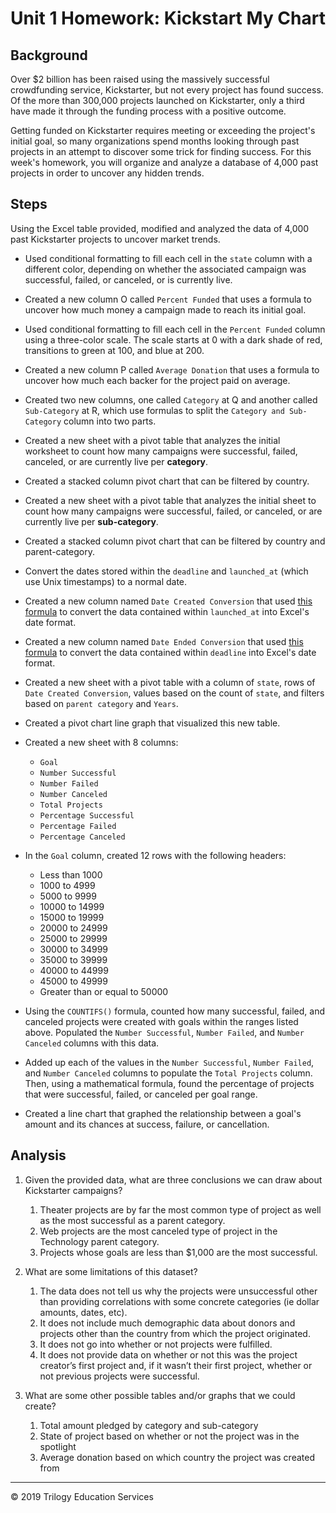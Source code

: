 # Unit 1 Homework: Kickstart My Chart

## Background

Over $2 billion has been raised using the massively successful crowdfunding service, Kickstarter, but not every project has found success. Of the more than 300,000 projects launched on Kickstarter, only a third have made it through the funding process with a positive outcome.

Getting funded on Kickstarter requires meeting or exceeding the project's initial goal, so many organizations spend months looking through past projects in an attempt to discover some trick for finding success. For this week's homework, you will organize and analyze a database of 4,000 past projects in order to uncover any hidden trends.

## Steps

Using the Excel table provided, modified and analyzed the data of 4,000 past Kickstarter projects to uncover market trends.

  * Used conditional formatting to fill each cell in the `state` column with a different color, depending on whether the associated campaign was successful, failed, or canceled, or is currently live.

  * Created a new column O called `Percent Funded` that uses a formula to uncover how much money a campaign made to reach its initial goal.

  * Used conditional formatting to fill each cell in the `Percent Funded` column using a three-color scale. The scale starts at 0 with a dark shade of red, transitions to green at 100, and blue at 200.

  * Created a new column P called `Average Donation` that uses a formula to uncover how much each backer for the project paid on average.

  * Created two new columns, one called `Category` at Q and another called `Sub-Category` at R, which use formulas to split the `Category and Sub-Category` column into two parts.

  * Created a new sheet with a pivot table that analyzes the initial worksheet to count how many campaigns were successful, failed, canceled, or are currently live per **category**.

  * Created a stacked column pivot chart that can be filtered by country.

  * Created a new sheet with a pivot table that analyzes the initial sheet to count how many campaigns were successful, failed, or canceled, or are currently live per **sub-category**.

  * Created a stacked column pivot chart that can be filtered by country and parent-category.

  * Convert the dates stored within the `deadline` and `launched_at` (which use Unix timestamps) to a normal date.

  * Created a new column named `Date Created Conversion` that used [this formula](http://spreadsheetpage.com/index.php/tip/converting_unix_timestamps/) to convert the data contained within `launched_at` into Excel's date format.

  * Created a new column named `Date Ended Conversion` that used [this formula](http://spreadsheetpage.com/index.php/tip/converting_unix_timestamps/) to convert the data contained within `deadline` into Excel's date format.

  * Created a new sheet with a pivot table with a column of `state`, rows of `Date Created Conversion`, values based on the count of `state`, and filters based on `parent category` and `Years`.

  * Created a pivot chart line graph that visualized this new table.
  
  * Created a new sheet with 8 columns:
    * `Goal`
    * `Number Successful`
    * `Number Failed`
    * `Number Canceled`
    * `Total Projects`
    * `Percentage Successful`
    * `Percentage Failed`
    * `Percentage Canceled`

  * In the `Goal` column, created 12 rows with the following headers:
    * Less than 1000
    * 1000 to 4999
    * 5000 to 9999
    * 10000 to 14999
    * 15000 to 19999
    * 20000 to 24999
    * 25000 to 29999
    * 30000 to 34999
    * 35000 to 39999
    * 40000 to 44999
    * 45000 to 49999
    * Greater than or equal to 50000

  * Using the `COUNTIFS()` formula, counted how many successful, failed, and canceled projects were created with goals within the ranges listed above. Populated the `Number Successful`, `Number Failed`, and `Number Canceled` columns with this data.

  * Added up each of the values in the `Number Successful`, `Number Failed`, and `Number Canceled` columns to populate the `Total Projects` column. Then, using a mathematical formula, found the percentage of projects that were successful, failed, or canceled per goal range.

  * Created a line chart that graphed the relationship between a goal's amount and its chances at success, failure, or cancellation.
  
## Analysis

1. Given the provided data, what are three conclusions we can draw about Kickstarter campaigns?
   1.	Theater projects are by far the most common type of project as well as the most successful as a parent category.
   2.	Web projects are the most canceled type of project in the Technology parent category.
   3.	Projects whose goals are less than $1,000 are the most successful.

2. What are some limitations of this dataset?
   1.	The data does not tell us why the projects were unsuccessful other than providing correlations with some concrete categories (ie dollar amounts, dates, etc).
   2.	It does not include much demographic data about donors and projects other than the country from which the project originated.
   3.	It does not go into whether or not projects were fulfilled.
   4.	It does not provide data on whether or not this was the project creator’s first project and, if it wasn’t their first project, whether or not previous projects were successful.

3. What are some other possible tables and/or graphs that we could create?
   1.	Total amount pledged by category and sub-category
   2.	State of project based on whether or not the project was in the spotlight
   3.	Average donation based on which country the project was created from

- - -

© 2019 Trilogy Education Services
